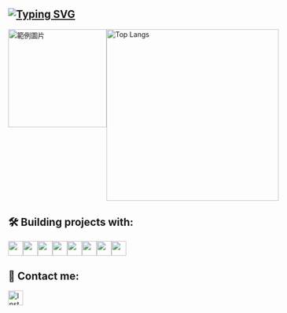 [![Typing SVG](https://readme-typing-svg.demolab.com?font=Fira+Code&duration=2500&pause=100&center=true&multiline=true&random=false&repeat=false&width=1012&height=80&lines=Hello!+Welcome+to+my+profile;I+am+Jarvis%2C+a+Python+Backend+Developer)](https://git.io/typing-svg)
---
<div style="display: flex; justify-content: space-between;">
  <img src="https://memeprod.ap-south-1.linodeobjects.com/user-maker/c0b1810a36a1a9313a9cb829ccf29fc0.gif" alt="範例圖片" style="width: 200px;">
  <img src="https://github-readme-stats.vercel.app/api/top-langs/?username=jarvislu1029&layout=compact&hide=css,scss&theme=dark" alt="Top Langs" style="width: 350px;">
</div>


## 🛠️ Building projects with:
<p style="display: flex; align-items: center;">
  <img width="30" src="https://github.com/hussainweb/hussainweb/raw/main/icons/python.png" />
  <img width="30" src="https://cdn.simpleicons.org/jenkins/" />
  <img width="30" src="https://cdn.simpleicons.org/Elasticsearch" />
  <img width="30" src="https://cdn.simpleicons.org/mysql/" /> 
  <img width="30" src="https://cdn.simpleicons.org/mongodb/" />
  <img width="30" src="https://cdn.simpleicons.org/nginx" /> 
  <img width="30" src="https://cdn.simpleicons.org/googlecloud/" />
  <img width="30" src="https://cdn.simpleicons.org/docker/" />
</p>

## 💬 Contact me:
<p>
  <a href="https://www.instagram.com/jarvis_lu1029/" target="_blank">
    <img width="30" src="https://github.com/hussainweb/hussainweb/raw/main/icons/instagram.png" alt="Instagram"/>
  </a> 
</p>
  
